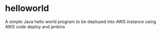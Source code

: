 # helloworld
A simple Java hello world program to be deployed into AWS instance using AWS code deploy and jenkins
